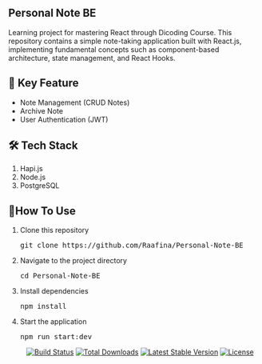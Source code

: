 ## Personal Note BE
Learning project for mastering React through Dicoding Course. This repository contains a simple note-taking application built with React.js, implementing fundamental concepts such as component-based architecture, state management, and React Hooks.

## 🚀 Key Feature
<ul>
    <li>Note Management (CRUD Notes)</li>
    <li>Archive Note</li>
    <li>User Authentication (JWT)</li> 
</ul>

## 🛠️ Tech Stack
<ol>
    <li>Hapi.js</li>
    <li>Node.js</li>
    <li>PostgreSQL</li>
</ol>

## 🎯How To Use
<ol> 
  <li> 
    <p>Clone this repository</p> 
    <p><pre>git clone https://github.com/Raafina/Personal-Note-BE</pre></p>
</li> 
<li> 
  <p>Navigate to the project directory</p>
  <p><pre>cd Personal-Note-BE</pre></p> 
</li> 
<li> 
    <p>Install dependencies</p>
  <p><pre>npm install</pre></p>
</li> 
<li>
  <p>Start the application</p>
  <p><pre>npm run start:dev</pre></p>
</li>
  
<p align="center">
<a href="https://github.com/laravel/framework/actions"><img src="https://github.com/laravel/framework/workflows/tests/badge.svg" alt="Build Status"></a>
<a href="https://packagist.org/packages/laravel/framework"><img src="https://img.shields.io/packagist/dt/laravel/framework" alt="Total Downloads"></a>
<a href="https://packagist.org/packages/laravel/framework"><img src="https://img.shields.io/packagist/v/laravel/framework" alt="Latest Stable Version"></a>
<a href="https://packagist.org/packages/laravel/framework"><img src="https://img.shields.io/packagist/l/laravel/framework" alt="License"></a>
</p>

